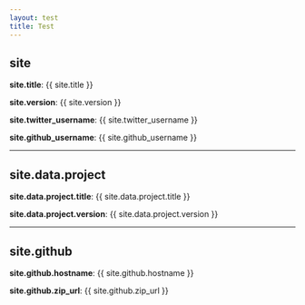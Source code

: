 ```yaml
---
layout: test
title: Test
---
```


## site

**site.title**: {{ site.title }}

**site.version**: {{ site.version }}

**site.twitter_username**: {{ site.twitter_username }}

**site.github_username**: {{ site.github_username }}

---

## site.data.project

**site.data.project.title**: {{ site.data.project.title }}

**site.data.project.version**: {{ site.data.project.version }}

---

## site.github

**site.github.hostname**: {{ site.github.hostname }}

**site.github.zip_url**: {{ site.github.zip_url }}

